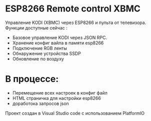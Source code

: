 # ESP8266 Remote control XBMC

Управление KODI (XBMC) через ESP8266 и пульта от телевизора.
Функции доступные сейчас :
 - Базовое управление KODI через JSON RPC.
 - Хранение конфиг вайла в памяти esp8266
 - Подключение RGB ленты
 - Обнаружение устройства SSDP
 - Обновление по воздуху

# В процессе:

  - Перемещение всех настроек в конфиг файл
  - HTML страничка для настройки esp8266
  - доработока запросов json


Проект создан в Visual Studio code с использованием PlatformIO
